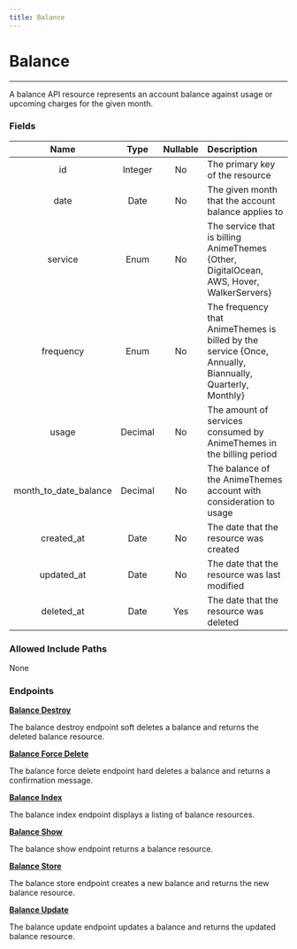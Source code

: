 ```yaml
---
title: Balance
---
```


# Balance

---

A balance API resource represents an account balance against usage or upcoming charges for the given month.

### Fields

|    Name               |  Type   | Nullable | Description                                                                                              |
| :-------------------: | :-----: | :------: | :------------------------------------------------------------------------------------------------------- |
| id                    | Integer | No       | The primary key of the resource                                                                          |
| date                  | Date    | No       | The given month that the account balance applies to                                                      |
| service               | Enum    | No       | The service that is billing AnimeThemes {Other, DigitalOcean, AWS, Hover, WalkerServers}                 |
| frequency             | Enum    | No       | The frequency that AnimeThemes is billed by the service {Once, Annually, Biannually, Quarterly, Monthly} |
| usage                 | Decimal | No       | The amount of services consumed by AnimeThemes in the billing period                                     |
| month_to_date_balance | Decimal | No       | The balance of the AnimeThemes account with consideration to usage                                       |
| created_at            | Date    | No       | The date that the resource was created                                                                   |
| updated_at            | Date    | No       | The date that the resource was last modified                                                             |
| deleted_at            | Date    | Yes      | The date that the resource was deleted                                                                   |

### Allowed Include Paths

None

### Endpoints

**[Balance Destroy](/balance/destroy/)**

The balance destroy endpoint soft deletes a balance and returns the deleted balance resource.

**[Balance Force Delete](/balance/forceDelete/)**

The balance force delete endpoint hard deletes a balance and returns a confirmation message.

**[Balance Index](/balance/index/)**

The balance index endpoint displays a listing of balance resources.

**[Balance Show](/balance/show/)**

The balance show endpoint returns a balance resource.

**[Balance Store](/balance/store/)**

The balance store endpoint creates a new balance and returns the new balance resource.

**[Balance Update](/balance/update/)**

The balance update endpoint updates a balance and returns the updated balance resource.